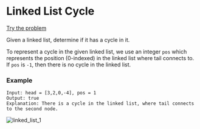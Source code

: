 # Linked List Cycle
[Try the problem](https://leetcode.com/problems/linked-list-cycle/)

Given a linked list, determine if it has a cycle in it.

To represent a cycle in the given linked list, we use an integer `pos` which represents the position (0-indexed) in the linked list where tail connects to. If `pos` is `-1`, then there is no cycle in the linked list.

### Example 

```
Input: head = [3,2,0,-4], pos = 1
Output: true
Explanation: There is a cycle in the linked list, where tail connects to the second node.
```
![linked_list_1](https://assets.leetcode.com/uploads/2018/12/07/circularlinkedlist.png)